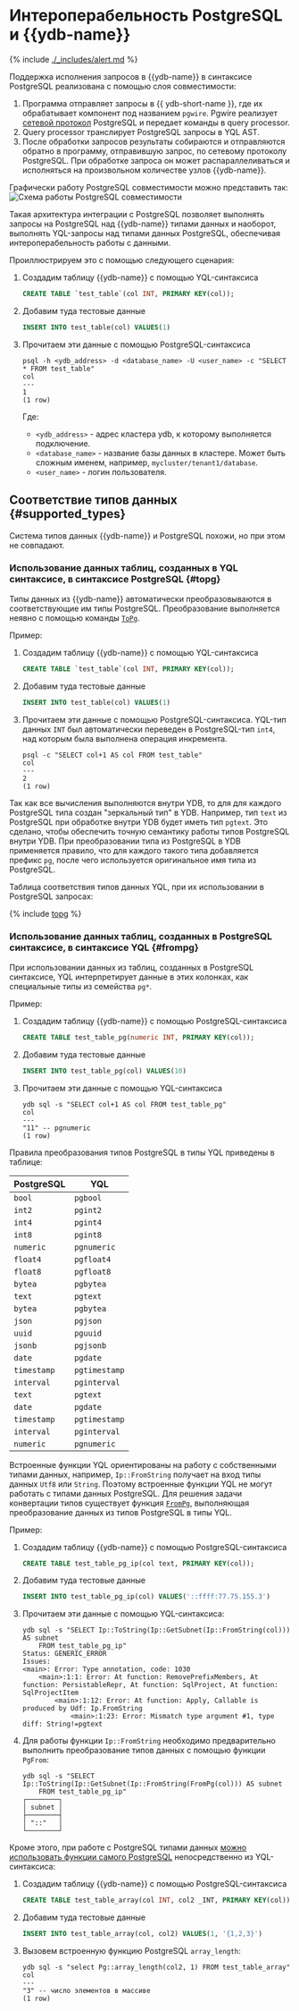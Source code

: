 # Интероперабельность PostgreSQL и {{ydb-name}}

{% include [./_includes/alert.md](./_includes/alert_preview.md) %}

Поддержка исполнения запросов в {{ydb-name}} в синтаксисе PostgreSQL реализована с помощью слоя совместимости:
1. Программа отправляет запросы в {{ ydb-short-name }}, где их обрабатывает компонент под названием `pgwire`. Pgwire реализует [сетевой протокол](https://www.postgresql.org/docs/16/protocol.html) PostgreSQL и передает команды в query processor.
2. Query processor транслирует PostgreSQL запросы в YQL AST.
3. После обработки запросов результаты собираются и отправляются обратно в программу, отправившую запрос, по сетевому протоколу PostgreSQL. При обработке запроса он может распараллеливаться и исполняться на произвольном количестве узлов {{ydb-name}}.

Графически работу PostgreSQL совместимости можно представить так:
![Схема работы PostgreSQL совместимости](./_includes/ydb_pg_scheme.png)

Такая архитектура интеграции с PostgreSQL позволяет выполнять запросы на PostgreSQL над {{ydb-name}} типами данных и наоборот, выполнять YQL-запросы над типами данных PostgreSQL, обеспечивая интероперабельность работы с данными.

Проиллюстрируем это с помощью следующего сценария:
1. Создадим таблицу {{ydb-name}} с помощью YQL-синтаксиса
    ```sql
    CREATE TABLE `test_table`(col INT, PRIMARY KEY(col));
    ```
1. Добавим туда тестовые данные
    ```sql
    INSERT INTO test_table(col) VALUES(1)
    ```
1. Прочитаем эти данные с помощью PostgreSQL-синтаксиса
    ```
    psql -h <ydb_address> -d <database_name> -U <user_name> -c "SELECT * FROM test_table"
    col
    ---
    1
    (1 row)
    ```

    Где:
    - `<ydb_address>` - адрес кластера ydb, к которому выполняется подключение.
    - `<database_name>` - название базы данных в кластере. Может быть сложным именем, например, `mycluster/tenant1/database`.
    - `<user_name>` - логин пользователя.


## Соответствие типов данных {#supported_types}

Система типов данных {{ydb-name}} и PostgreSQL похожи, но при этом не совпадают.

### Использование данных таблиц, созданных в YQL синтаксисе, в синтаксисе PostgreSQL {#topg}
Типы данных из {{ydb-name}} автоматически преобразовываются в соответствующие им типы PostgreSQL. Преобразование выполняется неявно с помощью команды [`ToPg`](../yql/reference/udf/list/postgres.md#topg).

Пример:
1. Создадим таблицу {{ydb-name}} с помощью YQL-синтаксиса
    ```sql
    CREATE TABLE `test_table`(col INT, PRIMARY KEY(col));
    ```
1. Добавим туда тестовые данные
    ```sql
    INSERT INTO test_table(col) VALUES(1)
    ```
1. Прочитаем эти данные с помощью PostgreSQL-синтаксиса. YQL-тип данных `INT` был автоматически переведен в PostgreSQL-тип `int4`, над которым была выполнена операция инкремента.
    ```
    psql -c "SELECT col+1 AS col FROM test_table"
    col
    ---
    2
    (1 row)
    ```

Так как все вычисления выполняются внутри YDB, то для для каждого PostgreSQL типа создан "зеркальный тип" в YDB. Например, тип `text` из PostgreSQL при обработке внутри YDB будет иметь тип `pgtext`. Это сделано, чтобы обеспечить точную семантику работы типов PostgreSQL внутри YDB. При преобразовании типа из PostgreSQL в YDB применяется правило, что для каждого такого типа добавляется префикс `pg`, после чего используется оригинальное имя типа из PostgreSQL.

Таблица соответствия типов данных YQL, при их использовании в PostgreSQL запросах:

{% include [topg](../yql/reference/udf/list/_includes/topg.md) %}


### Использование данных таблиц, созданных в PostgreSQL синтаксисе, в синтаксисе YQL {#frompg}

При использовании данных из таблиц, созданных в PostgreSQL синтаксисе, YQL интерпретирует данные в этих колонках, как специальные типы из семейства `pg*`.

Пример:
1. Создадим таблицу {{ydb-name}} с помощью PostgreSQL-синтаксиса
    ```sql
    CREATE TABLE test_table_pg(numeric INT, PRIMARY KEY(col));
    ```
1. Добавим туда тестовые данные
    ```sql
    INSERT INTO test_table_pg(col) VALUES(10)
    ```
1. Прочитаем эти данные с помощью YQL-синтаксиса
    ```
    ydb sql -s "SELECT col+1 AS col FROM test_table_pg"
    col
    ---
    "11" -- pgnumeric
    (1 row)
    ```

Правила преобразования типов PostgreSQL в типы YQL приведены в таблице:

|PostgreSQL | YQL|
|---|---|
| `bool` |`pgbool` |
| `int2` |`pgint2` |
| `int4` |`pgint4` |
| `int8` |`pgint8` |
|`numeric` |`pgnumeric` |
| `float4` |`pgfloat4` |
| `float8` |`pgfloat8` |
| `bytea` |`pgbytea` |
| `text` |`pgtext` |
| `bytea` |`pgbytea` |
| `json` |`pgjson` |
| `uuid` |`pguuid` |
| `jsonb` |`pgjsonb` |
| `date` |`pgdate` |
| `timestamp` |`pgtimestamp` |
| `interval` | `pginterval` |
| `text` |`pgtext` |
| `date` | `pgdate`|
| `timestamp` |`pgtimestamp` |
| `interval` |`pginterval` |
| `numeric` |`pgnumeric` |

Встроенные функции YQL ориентированы на работу с собственными типами данных, например, `Ip::FromString` получает на вход типы данных `Utf8` или `String`. Поэтому встроенные функции YQL не могут работать с типами данных PostgreSQL. Для решения задачи конвертации типов существует функция [`FromPg`](../yql/reference/udf/list/postgres.md#frompg), выполняющая преобразование данных из типов PostgreSQL в типы YQL.

Пример:
1. Создадим таблицу {{ydb-name}} с помощью PostgreSQL-синтаксиса
    ```sql
    CREATE TABLE test_table_pg_ip(col text, PRIMARY KEY(col));
    ```
1. Добавим туда тестовые данные
    ```sql
    INSERT INTO test_table_pg_ip(col) VALUES('::ffff:77.75.155.3')
    ```
1. Прочитаем эти данные с помощью YQL-синтаксиса:
    ```
    ydb sql -s "SELECT Ip::ToString(Ip::GetSubnet(Ip::FromString(col))) AS subnet
        FROM test_table_pg_ip"
    Status: GENERIC_ERROR
    Issues:
    <main>: Error: Type annotation, code: 1030
        <main>:1:1: Error: At function: RemovePrefixMembers, At function: PersistableRepr, At function: SqlProject, At function: SqlProjectItem
            <main>:1:12: Error: At function: Apply, Callable is produced by Udf: Ip.FromString
                <main>:1:23: Error: Mismatch type argument #1, type diff: String!=pgtext
    ```
1. Для работы функции `Ip::FromString` необходимо предварительно выполнить преобразование типов данных с помощью функции `PgFrom`:
    ```
    ydb sql -s "SELECT Ip::ToString(Ip::GetSubnet(Ip::FromString(FromPg(col))) AS subnet
        FROM test_table_pg_ip"
    ┌────────┐
    │ subnet │
    ├────────┤
    │ "::"   │
    └────────┘
    ```

Кроме этого, при работе с PostgreSQL типами данных [можно использовать функции самого PostgreSQL](../yql/reference/udf/list/postgres.md#callpgfunction) непосредственно из YQL-синтаксиса:

1. Создадим таблицу {{ydb-name}} с помощью PostgreSQL-синтаксиса
    ```sql
    CREATE TABLE test_table_array(col INT, col2 _INT, PRIMARY KEY(col));
    ```
1. Добавим туда тестовые данные
    ```sql
    INSERT INTO test_table_array(col, col2) VALUES(1, '{1,2,3}')
    ```
1. Вызовем встроенную функцию PostgreSQL `array_length`:
    ```
    ydb sql -s "select Pg::array_length(col2, 1) FROM test_table_array"
    col
    ---
    "3" -- число элементов в массиве
    (1 row)
    ```
